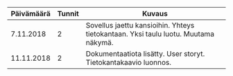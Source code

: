 Päivämäärä | Tunnit | Kuvaus
---- | ---- | -----
7.11.2018 | 2 | Sovellus jaettu kansioihin. Yhteys tietokantaan. Yksi taulu luotu. Muutama näkymä.
11.11.2018 | 2 | Dokumentaatiota lisätty. User storyt. Tietokantakaavio luonnos.
